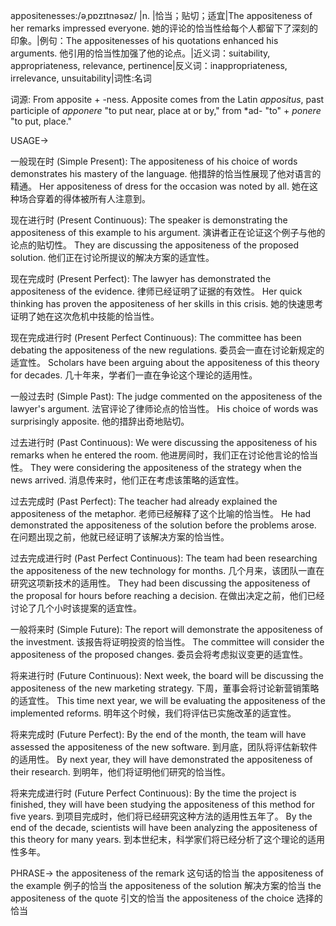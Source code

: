 appositenesses:/əˌpɒzɪtnəsəz/ |n. |恰当；贴切；适宜|The appositeness of her remarks impressed everyone.  她的评论的恰当性给每个人都留下了深刻的印象。|例句：The appositenesses of his quotations enhanced his arguments. 他引用的恰当性加强了他的论点。|近义词：suitability, appropriateness, relevance, pertinence|反义词：inappropriateness, irrelevance, unsuitability|词性:名词

词源:  From apposite + -ness.  Apposite comes from the Latin *appositus*, past participle of *apponere* "to put near, place at or by," from *ad- "to" + *ponere* "to put, place."

USAGE->

一般现在时 (Simple Present):
The appositeness of his choice of words demonstrates his mastery of the language. 他措辞的恰当性展现了他对语言的精通。
Her appositeness of dress for the occasion was noted by all.  她在这种场合穿着的得体被所有人注意到。

现在进行时 (Present Continuous):
The speaker is demonstrating the appositeness of this example to his argument. 演讲者正在论证这个例子与他的论点的贴切性。
They are discussing the appositeness of the proposed solution. 他们正在讨论所提议的解决方案的适宜性。


现在完成时 (Present Perfect):
The lawyer has demonstrated the appositeness of the evidence. 律师已经证明了证据的有效性。
Her quick thinking has proven the appositeness of her skills in this crisis. 她的快速思考证明了她在这次危机中技能的恰当性。


现在完成进行时 (Present Perfect Continuous):
The committee has been debating the appositeness of the new regulations. 委员会一直在讨论新规定的适宜性。
Scholars have been arguing about the appositeness of this theory for decades.  几十年来，学者们一直在争论这个理论的适用性。


一般过去时 (Simple Past):
The judge commented on the appositeness of the lawyer's argument. 法官评论了律师论点的恰当性。
His choice of words was surprisingly apposite. 他的措辞出奇地贴切。


过去进行时 (Past Continuous):
We were discussing the appositeness of his remarks when he entered the room. 他进房间时，我们正在讨论他言论的恰当性。
They were considering the appositeness of the strategy when the news arrived.  消息传来时，他们正在考虑该策略的适宜性。


过去完成时 (Past Perfect):
The teacher had already explained the appositeness of the metaphor. 老师已经解释了这个比喻的恰当性。
He had demonstrated the appositeness of the solution before the problems arose. 在问题出现之前，他就已经证明了该解决方案的恰当性。


过去完成进行时 (Past Perfect Continuous):
The team had been researching the appositeness of the new technology for months.  几个月来，该团队一直在研究这项新技术的适用性。
They had been discussing the appositeness of the proposal for hours before reaching a decision.  在做出决定之前，他们已经讨论了几个小时该提案的适宜性。


一般将来时 (Simple Future):
The report will demonstrate the appositeness of the investment. 该报告将证明投资的恰当性。
The committee will consider the appositeness of the proposed changes. 委员会将考虑拟议变更的适宜性。


将来进行时 (Future Continuous):
Next week, the board will be discussing the appositeness of the new marketing strategy.  下周，董事会将讨论新营销策略的适宜性。
This time next year, we will be evaluating the appositeness of the implemented reforms. 明年这个时候，我们将评估已实施改革的适宜性。


将来完成时 (Future Perfect):
By the end of the month, the team will have assessed the appositeness of the new software. 到月底，团队将评估新软件的适用性。
By next year, they will have demonstrated the appositeness of their research.  到明年，他们将证明他们研究的恰当性。


将来完成进行时 (Future Perfect Continuous):
By the time the project is finished, they will have been studying the appositeness of this method for five years. 到项目完成时，他们将已经研究这种方法的适用性五年了。
By the end of the decade, scientists will have been analyzing the appositeness of this theory for many years. 到本世纪末，科学家们将已经分析了这个理论的适用性多年。


PHRASE->
the appositeness of the remark 这句话的恰当
the appositeness of the example 例子的恰当
the appositeness of the solution 解决方案的恰当
the appositeness of the quote 引文的恰当
the appositeness of the choice 选择的恰当
